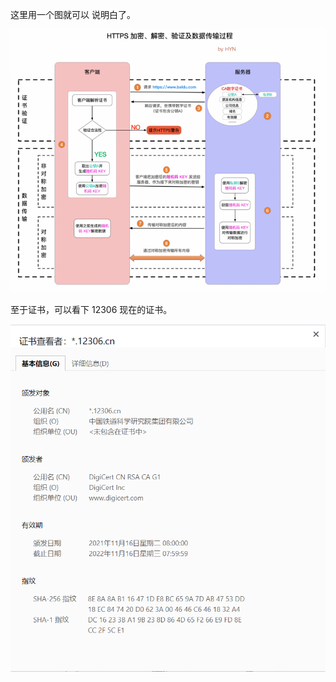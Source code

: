 这里用一个图就可以 说明白了。

![](attachments/Pasted%20image%2020221019165956.png)

至于证书，可以看下 12306 现在的证书。

![](attachments/Pasted%20image%2020221019170101.png)